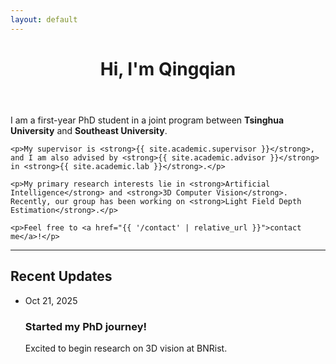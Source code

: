 ```yaml
---
layout: default
---
```


<div class="home">

  <header>
    <h1 class="page-heading">Hi, I'm Qingqian</h1>
  </header>

  <article class="post-content">
    <p>I am a first-year PhD student in a joint program between <strong>Tsinghua University</strong> and <strong>Southeast University</strong>.</p>

    <p>My supervisor is <strong>{{ site.academic.supervisor }}</strong>, and I am also advised by <strong>{{ site.academic.advisor }}</strong> in <strong>{{ site.academic.lab }}</strong>.</p>

    <p>My primary research interests lie in <strong>Artificial Intelligence</strong> and <strong>3D Computer Vision</strong>. Recently, our group has been working on <strong>Light Field Depth Estimation</strong>.</p>

    <p>Feel free to <a href="{{ '/contact' | relative_url }}">contact me</a>!</p>
  </article>

  <hr />

  <section>
    <h2>Recent Updates</h2>
    <ul class="post-list">
      <li>
        <span class="post-meta">Oct 21, 2025</span>
        <h3>Started my PhD journey!</h3>
        <p>Excited to begin research on 3D vision at BNRist.</p>
      </li>
      <!-- 您可以继续添加更多动态 -->
    </ul>
  </section>

</div>

